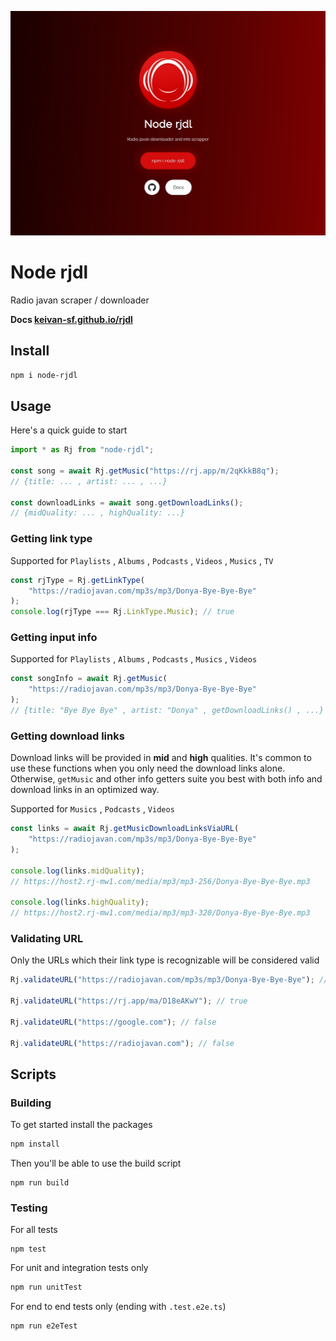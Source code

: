 ![node rjdl](https://raw.githubusercontent.com/Keivan-sf/rjdl/gh-pages/images/page.jpg)

# Node rjdl

Radio javan scraper / downloader

**Docs [keivan-sf.github.io/rjdl](https://keivan-sf.github.io/rjdl)**

## Install

```bash
npm i node-rjdl
```

## Usage

Here's a quick guide to start

```ts
import * as Rj from "node-rjdl";

const song = await Rj.getMusic("https://rj.app/m/2qKkkB8q");
// {title: ... , artist: ... , ...}

const downloadLinks = await song.getDownloadLinks();
// {midQuality: ... , highQuality: ...}
```

### Getting link type

Supported for `Playlists` , `Albums` , `Podcasts` , `Videos` , `Musics` , `TV`

```ts
const rjType = Rj.getLinkType(
    "https://radiojavan.com/mp3s/mp3/Donya-Bye-Bye-Bye"
);
console.log(rjType === Rj.LinkType.Music); // true
```

### Getting input info

Supported for `Playlists` , `Albums` , `Podcasts` , `Musics` , `Videos`

```ts
const songInfo = await Rj.getMusic(
    "https://radiojavan.com/mp3s/mp3/Donya-Bye-Bye-Bye"
);
// {title: "Bye Bye Bye" , artist: "Donya" , getDownloadLinks() , ...}
```

### Getting download links

Download links will be provided in **mid** and **high** qualities. It's common to use these functions when you only need the download links alone. Otherwise, `getMusic` and other info getters suite you best with both info and download links in an optimized way.

Supported for `Musics` , `Podcasts` , `Videos`

```ts
const links = await Rj.getMusicDownloadLinksViaURL(
    "https://radiojavan.com/mp3s/mp3/Donya-Bye-Bye-Bye"
);

console.log(links.midQuality);
// https://host2.rj-mw1.com/media/mp3/mp3-256/Donya-Bye-Bye-Bye.mp3

console.log(links.highQuality);
// https://host2.rj-mw1.com/media/mp3/mp3-320/Donya-Bye-Bye-Bye.mp3
```

### Validating URL

Only the URLs which their link type is recognizable will be considered valid

```ts
Rj.validateURL("https://radiojavan.com/mp3s/mp3/Donya-Bye-Bye-Bye"); // true

Rj.validateURL("https://rj.app/ma/D18eAKwY"); // true

Rj.validateURL("https://google.com"); // false

Rj.validateURL("https://radiojavan.com"); // false
```

## Scripts

### Building

To get started install the packages

```bash
npm install
```

Then you'll be able to use the build script

```
npm run build
```

### Testing

For all tests

```
npm test
```

For unit and integration tests only

```bash
npm run unitTest
```

For end to end tests only (ending with `.test.e2e.ts`)

```
npm run e2eTest
```
